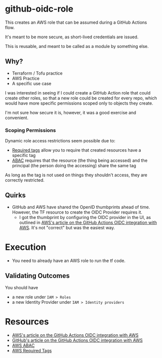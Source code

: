 # github-oidc-role


This creates an AWS role that can be assumed during a GitHub Actions flow.

It's meant to be more secure, as short-lived credentials are issued.

This is reusable, and meant to be called as a module by something else.


## Why?

* Terraform / Tofu practice
* AWS Practice
* A specific use case

I was interested in seeing if I could create a GitHub Action role that could create other roles, so that a new role could be created for every repo, which would have more specific permissions scoped only to objects they create.

I'm not sure how secure it is, however, it was a good exercise and convenient.

### Scoping Permissions

Dynamic role access restrictions seem possible due to:

* [Required tags][AWS Required Tags] allow you to require that created resources have a specific tag
* [ABAC][AWS ABAC] requires that the resource (the thing being accessed) and the principal (the person doing the accessing) share the same tag

As long as the tag is not used on things they shouldn't access, they are correctly restricted.

## Quirks
* GitHub and AWS have shared the OpenID thumbprints ahead of time. However, the TF resource to create the OIDC Provider requires it.
    * I got the thumbprint by configuring the OIDC provider in the UI, as outlined in [AWS's article on the GitHub Actions OIDC integration with AWS]. It's not "correct" but was the easiest way.


# Execution

* You need to already have an AWS role to run the tf code.

## Validating Outcomes

You should have
* a new role under `IAM > Roles`
* a new Identity Provider under `IAM > Identity providers`


# Resources
* [AWS's article on the GitHub Actions OIDC integration with AWS]
* [GitHub's article on the GitHub Actions OIDC integration with AWS](https://docs.github.com/en/actions/deployment/security-hardening-your-deployments/configuring-openid-connect-in-amazon-web-services)
* [AWS ABAC]
* [AWS Required Tags]

<!-- Links -->
[AWS's article on the GitHub Actions OIDC integration with AWS]: https://aws.amazon.com/blogs/security/use-iam-roles-to-connect-github-actions-to-actions-in-aws/
[AWS ABAC]: https://docs.aws.amazon.com/IAM/latest/UserGuide/tutorial_attribute-based-access-control.html
[AWS Required Tags]: https://docs.aws.amazon.com/IAM/latest/UserGuide/reference_policies_examples_iam-new-user-tag.html




